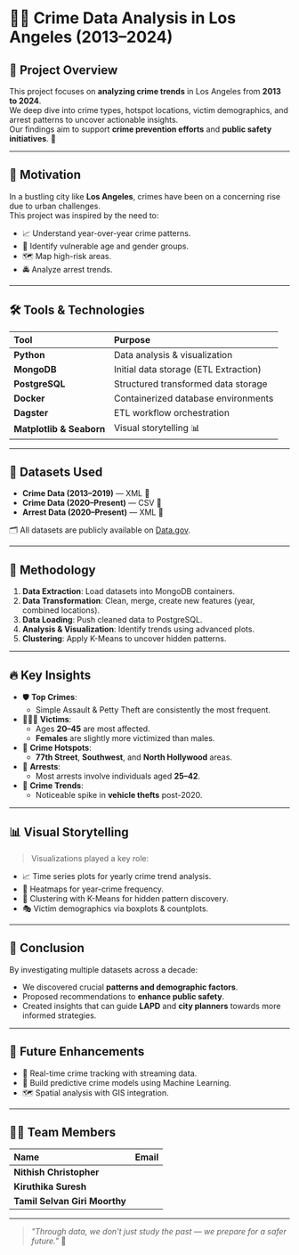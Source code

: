 # 🕵️‍♂️ Crime Data Analysis in Los Angeles (2013–2024) 

## 📖 Project Overview
This project focuses on **analyzing crime trends** in Los Angeles from **2013 to 2024**.  
We deep dive into crime types, hotspot locations, victim demographics, and arrest patterns to uncover actionable insights.  
Our findings aim to support **crime prevention efforts** and **public safety initiatives**. 🚓

---

## 🎯 Motivation
In a bustling city like **Los Angeles**, crimes have been on a concerning rise due to urban challenges.  
This project was inspired by the need to:
- 📈 Understand year-over-year crime patterns.
- 🧍 Identify vulnerable age and gender groups.
- 🗺️ Map high-risk areas.
- 🚔 Analyze arrest trends.

---

## 🛠️ Tools & Technologies
| Tool | Purpose |
|:----|:--------|
| **Python** | Data analysis & visualization |
| **MongoDB** | Initial data storage (ETL Extraction) |
| **PostgreSQL** | Structured transformed data storage |
| **Docker** | Containerized database environments |
| **Dagster** | ETL workflow orchestration |
| **Matplotlib & Seaborn** | Visual storytelling 📊 |

---

## 📂 Datasets Used
- **Crime Data (2013–2019)** — XML 📄
- **Crime Data (2020–Present)** — CSV 📑
- **Arrest Data (2020–Present)** — XML 📄

🗂️ All datasets are publicly available on [Data.gov](https://www.data.gov/).

---

## 🚀 Methodology
1. **Data Extraction**: Load datasets into MongoDB containers.
2. **Data Transformation**: Clean, merge, create new features (year, combined locations).
3. **Data Loading**: Push cleaned data to PostgreSQL.
4. **Analysis & Visualization**: Identify trends using advanced plots.
5. **Clustering**: Apply K-Means to uncover hidden patterns.

---

## 🔥 Key Insights
- 🛡️ **Top Crimes**: 
  - Simple Assault & Petty Theft are consistently the most frequent.
- 🧑‍🤝‍🧑 **Victims**:
  - Ages **20–45** are most affected.
  - **Females** are slightly more victimized than males.
- 📍 **Crime Hotspots**:
  - **77th Street**, **Southwest**, and **North Hollywood** areas.
- 🚨 **Arrests**:
  - Most arrests involve individuals aged **25–42**.
- 📅 **Crime Trends**:
  - Noticeable spike in **vehicle thefts** post-2020.

---

## 📊 Visual Storytelling
> Visualizations played a key role:
- 📈 Time series plots for yearly crime trend analysis.
- 🧮 Heatmaps for year-crime frequency.
- 🎯 Clustering with K-Means for hidden pattern discovery.
- 🎭 Victim demographics via boxplots & countplots.

---

## 📌 Conclusion
By investigating multiple datasets across a decade:
- We discovered crucial **patterns and demographic factors**.
- Proposed recommendations to **enhance public safety**.
- Created insights that can guide **LAPD** and **city planners** towards more informed strategies.

---

## 🔮 Future Enhancements
- 📡 Real-time crime tracking with streaming data.
- 🤖 Build predictive crime models using Machine Learning.
- 🗺️ Spatial analysis with GIS integration.

---

## 👨‍💻 Team Members
| Name | Email |
|:-----|:------|
| **Nithish Christopher** 
| **Kiruthika Suresh**
| **Tamil Selvan Giri Moorthy**

---

> *"Through data, we don't just study the past — we prepare for a safer future."* 🌟
